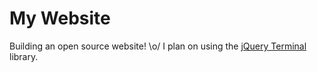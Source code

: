 My Website
=======
Building an open source website! \o/ I plan on using the [jQuery Terminal](https://github.com/jcubic/jquery.terminal) library.
